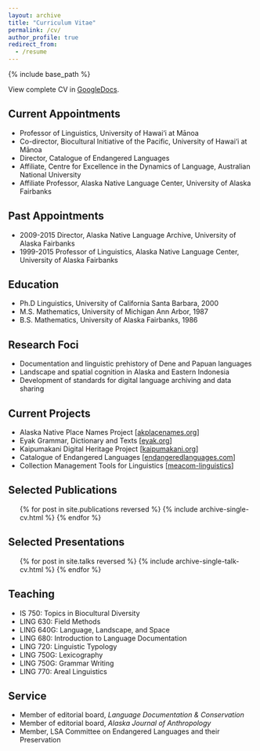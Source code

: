 ```yaml
---
layout: archive
title: "Curriculum Vitae"
permalink: /cv/
author_profile: true
redirect_from:
  - /resume
---
```


{% include base_path %}

View complete CV in [GoogleDocs](https://docs.google.com/document/d/1xg36UEb2sq5BGEAq5fau0RkwcISa4764ZiTxpKDbt1Q/edit?usp=sharing).

## Current Appointments

* Professor of Linguistics, University of Hawai‘i at Mānoa
* Co-director, Biocultural Initiative of the Pacific, University of Hawai‘i at Mānoa
* Director, Catalogue of Endangered Languages
* Affiliate, Centre for Excellence in the Dynamics of Language, Australian National University
* Affiliate Professor, Alaska Native Language Center, University of Alaska Fairbanks

## Past Appointments

* 2009-2015	Director, Alaska Native Language Archive, University of Alaska Fairbanks
* 1999-2015	Professor of Linguistics, Alaska Native Language Center,
University of Alaska Fairbanks

## Education

* Ph.D Linguistics, University of California Santa Barbara, 2000
* M.S. Mathematics, University of Michigan Ann Arbor, 1987
* B.S. Mathematics, University of Alaska Fairbanks, 1986

## Research Foci

* Documentation and linguistic prehistory of Dene and Papuan languages
* Landscape and spatial cognition in Alaska and Eastern Indonesia
* Development of standards for digital language archiving and data sharing

## Current Projects

* Alaska Native Place Names Project \[[akplacenames.org](http://akplacenames.org)\]
* Eyak Grammar, Dictionary and Texts \[[eyak.org](http://eyak.org)\]
* Kaipumakani Digital Heritage Project \[[kaipumakani.org](http://kaipumakani.org)\]
* Catalogue of Endangered Languages \[[endangeredlanguages.com](http://endangeredlanguages.com)\]
* Collection Management Tools for Linguistics \[[meacom-linguistics](http://rebrand.ly/meacom-linguistics)\]

## Selected Publications

  <ul>{% for post in site.publications reversed %}
    {% include archive-single-cv.html %}
  {% endfor %}</ul>

## Selected Presentations

  <ul>{% for post in site.talks reversed %}
    {% include archive-single-talk-cv.html %}
  {% endfor %}</ul>

## Teaching

* IS 750: Topics  in Biocultural Diversity
* LING 630: Field Methods
* LING 640G: Language, Landscape, and Space
* LING 680: Introduction to Language Documentation
* LING 720: Linguistic Typology
* LING 750G: Lexicography
* LING 750G: Grammar Writing
* LING 770: Areal Linguistics


## Service

* Member of editorial board, <i>Language Documentation &amp; Conservation</i>
* Member of editorial board, <i>Alaska Journal of Anthropology</i>
* Member, LSA Committee on Endangered Languages and their Preservation
